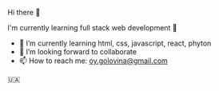 Hi there 👋

I'm currently learning full stack web development 🌱

- 🌱 I’m currently learning html, css, javascript, react, phyton
- 👯 I’m looking forward to collaborate
- 📫 How to reach me: oy.golovina@gmail.com

🇺🇦
